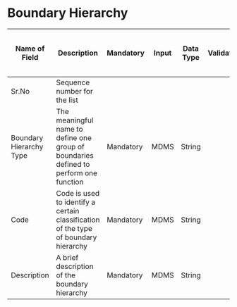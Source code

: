 # Boundary Hierarchy

| Name of Field           | Description                                                                           | Mandatory | Input | Data Type | Validation | Comments | Need Data from Program/ State |
| ----------------------- | ------------------------------------------------------------------------------------- | --------- | ----- | --------- | ---------- | -------- | ----------------------------- |
| Sr.No                   | Sequence number for the list                                                          |           |       |           |            |          |                               |
| Boundary Hierarchy Type | The meaningful name to define one group of boundaries defined to perform one function | Mandatory | MDMS  | String    |            |          | Yes                           |
| Code                    | Code is used to identify a certain classification of the type of boundary hierarchy   | Mandatory | MDMS  | String    |            |          | Yes                           |
| Description             | A brief description of the boundary hierarchy                                         | Mandatory | MDMS  | String    |            |          | Yes                           |
